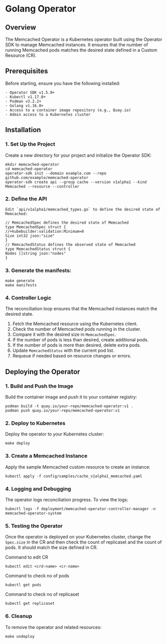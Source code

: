 # Golang Operator

## Overview

The Memcached Operator is a Kubernetes operator built using the Operator SDK to manage Memcached instances. It ensures that the number of running Memcached pods matches the desired state defined in a Custom Resource (CR).

## Prerequisites

Before starting, ensure you have the following installed:
```
- Operator SDK v1.5.0+
- Kubectl v1.17.0+
- Podman v3.2.2+
- Golang v1.16.0+
- Access to a container image repository (e.g., Quay.io)
- Admin access to a Kubernetes cluster
```

## Installation

### 1. Set Up the Project

Create a new directory for your project and initialize the Operator SDK:
```
mkdir memcached-operator
cd memcached-operator
operator-sdk init --domain example.com --repo github.com/example/memcached-operator
operator-sdk create api --group cache --version v1alpha1 --kind Memcached --resource --controller
```

### 2. Define the API
```
Edit `api/v1alpha1/memcached_types.go` to define the desired state of Memcached:

// MemcachedSpec defines the desired state of Memcached
type MemcachedSpec struct {
//+kubebuilder:validation:Minimum=0
Size int32 json:"size"
}
// MemcachedStatus defines the observed state of Memcached
type MemcachedStatus struct {
Nodes []string json:"nodes"
}
```

### 3. Generate the manifests:
```
make generate
make manifests
```
### 4. Controller Logic

The reconciliation loop ensures that the Memcached instances match the desired state.
 
1.  Fetch the Memcached resource using the Kubernetes client.
2.  Check the number of Memcached pods running in the cluster.
3.  Compare it with the desired size in `MemcachedSpec`.
4.  If the number of pods is less than desired, create additional pods.
5.  If the number of pods is more than desired, delete extra pods.
6.  Update `MemcachedStatus` with the current pod list.
7.  Requeue if needed based on resource changes or errors.

## Deploying the Operator

### 1. Build and Push the Image

Build the container image and push it to your container registry:
```
podman build -t quay.io/your-repo/memcached-operator:v1 .
podman push quay.io/your-repo/memcached-operator:v1
```

### 2. Deploy to Kubernetes

Deploy the operator to your Kubernetes cluster:
```
make deploy
```

### 3. Create a Memcached Instance

Apply the sample Memcached custom resource to create an instance:
```
kubectl apply -f config/samples/cache_v1alpha1_memcached.yaml
```

### 4. Logging and Debugging

The operator logs reconciliation progress. To view the logs:
```
kubectl logs -f deployment/memcached-operator-controller-manager -n memcached-operator-system
```

### 5. Testing the Operator

Once the operator is deployed on your Kubernetes cluster, change the `Spec.size` in the CR and then check the count of replicaset and the count of pods. It should match the size defined in CR.

Command to edit CR
```
kubectl edit <crd-name> <cr-name>
```

Command to check no of pods
```
kubectl get pods
```

Command to check no of replicaset

```
kubectl get replicaset
```

### 6. Cleanup

To remove the operator and related resources:

```
make undeploy
```
